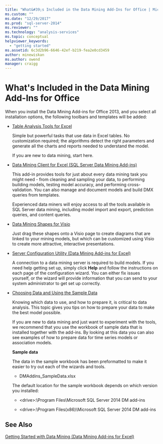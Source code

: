 ```yaml
---
title: "What&#39;s Included in the Data Mining Add-Ins for Office | Microsoft Docs"
ms.custom: ""
ms.date: "12/29/2017"
ms.prod: "sql-server-2014"
ms.reviewer: ""
ms.technology: "analysis-services"
ms.topic: conceptual
helpviewer_keywords: 
  - "getting started"
ms.assetid: 6c3d2b96-6646-42ef-b219-fea2e0cd3459
author: minewiskan
ms.author: owend
manager: craigg
---
```

# What&#39;s Included in the Data Mining Add-Ins for Office
  When you install the Data Mining Add-ins for Office 2013, and you select all installation options, the following toolbars and templates will be added:  
  
-   [Table Analysis Tools for Excel](table-analysis-tools-for-excel.md)  
  
     Simple but powerful tasks that use data in Excel tables. No customization required; the algorithms detect the right parameters and generate all the charts and reports needed to understand the model.  
  
     If you are new to data mining, start here.  
  
-   [Data Mining Client for Excel &#40;SQL Server Data Mining Add-ins&#41;](data-mining-client-for-excel-sql-server-data-mining-add-ins.md)  
  
     This add-in provides tools for just about every data mining task you might need - from cleaning and sampling your data, to performing building models, testing model accuracy, and performing cross-validation. You can also manage and document models and build DMX queries from templates.  
  
     Experienced data miners will enjoy access to all the tools available in SQL Server data mining, including model import and export, prediction queries, and content queries.  
  
-   [Data Mining Shapes for Visio](data-mining-shapes-for-visio.md)  
  
     Just drag these shapes onto a Visio page to create diagrams that are linked to your mining models, but which can be customized using Visio to create more attractive, interactive presentations.  
  
-   [Server Configuration Utility &#40;Data Mining Add-ins for Excel&#41;](server-configuration-utility-data-mining-add-ins-for-excel.md)  
  
     A connection to a data mining server is required to build models. If you need help getting set up, simply click **Help** and follow the instructions on each page of the configuration wizard. You can either fix issues yourself, or the wizard will provide information that you can send to your system administrator to get set up correctly.  
  
-   [Choosing Data and Using the Sample Data](choosing-data-for-data-mining.md)  
  
     Knowing which data to use, and how to prepare it, is critical to data analysis. This topic gives you tips on how to prepare your data to make the best model possible.  
  
     If you are new to data mining and just want to experiment with the tools, we recommend that you use the workbook of sample data that is installed together with the add-ins. By looking at this data you can also see examples of how to prepare data for time series models or association models.  
  
     **Sample data**  
  
     The data in the sample workbook has been preformatted to make it easier to try out each of the wizards and tools.  
  
    -   DMAddins_SampleData.xlsx  
  
     The default location for the sample workbook depends on which version you installed:  
  
    -   \<drive>:\Program Files\Microsoft SQL Server 2014 DM add-ins  
  
    -   \<drive>:\Program Files(x86)\Microsoft SQL Server 2014 DM add-ins  
  
## See Also  
 [Getting Started with Data Mining &#40;Data Mining Add-ins for Excel&#41;](getting-started-with-data-mining-data-mining-add-ins-for-excel.md)  
  
  
